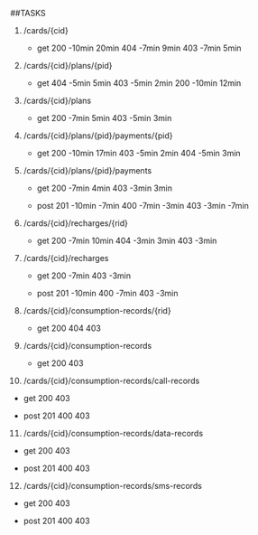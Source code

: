 ##TASKS

1. /cards/{cid} 
   - get 
     200 -10min 20min
     404 -7min 9min
     403 -7min 5min
                    
2. /cards/{cid}/plans/{pid} 
   - get 
     404 -5min 5min
     403 -5min 2min
     200 -10min 12min
                                
3. /cards/{cid}/plans 
   - get
     200 -7min 5min
     403 -5min 3min

4. /cards/{cid}/plans/{pid}/payments/{pid}
   - get 
     200 -10min 17min
     403 -5min 2min
     404 -5min 3min

5. /cards/{cid}/plans/{pid}/payments 
   - get
     200 -7min 4min
     403 -3min 3min
     
   - post 
     201 -10min -7min
     400 -7min -3min
     403 -3min -7min

6. /cards/{cid}/recharges/{rid}
   - get 
     200 -7min 10min
     404 -3min 3min
     403 -3min

7. /cards/{cid}/recharges
   - get
     200 -7min
     403 -3min
     
   - post 
     201 -10min
     400 -7min
     403 -3min

8. /cards/{cid}/consumption-records/{rid}
   - get 
     200
     404
     403

9. /cards/{cid}/consumption-records
   - get
     200
     403

10. /cards/{cid}/consumption-records/call-records
   - get
     200
     403
     
   - post 
     201
     400
     403

11. /cards/{cid}/consumption-records/data-records
   - get
     200
     403
     
   - post 
     201
     400
     403

12. /cards/{cid}/consumption-records/sms-records
   - get
     200
     403
     
   - post 
     201
     400
     403
                                